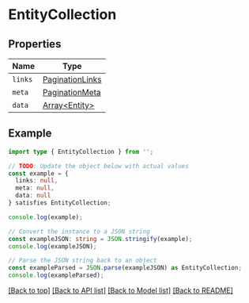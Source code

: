 # EntityCollection

## Properties

| Name    | Type                                  |
| ------- | ------------------------------------- |
| `links` | [PaginationLinks](PaginationLinks.md) |
| `meta`  | [PaginationMeta](PaginationMeta.md)   |
| `data`  | [Array&lt;Entity&gt;](Entity.md)      |

## Example

```typescript
import type { EntityCollection } from '';

// TODO: Update the object below with actual values
const example = {
  links: null,
  meta: null,
  data: null
} satisfies EntityCollection;

console.log(example);

// Convert the instance to a JSON string
const exampleJSON: string = JSON.stringify(example);
console.log(exampleJSON);

// Parse the JSON string back to an object
const exampleParsed = JSON.parse(exampleJSON) as EntityCollection;
console.log(exampleParsed);
```

[[Back to top]](#) [[Back to API list]](../README.md#api-endpoints) [[Back to Model list]](../README.md#models) [[Back to README]](../README.md)
